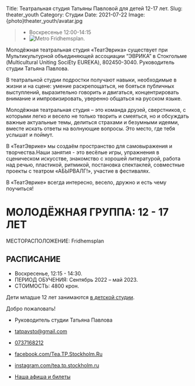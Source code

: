 Title: Театральная студия Татьяны Павловой для детей 12-17 лет.
Slug: theater_youth
Category: Студии
Date: 2021-07-22
Image: {photo}theater_youth/avatar.jpg

> * Воскресенье 12:00-14:15
> * ![Metro]({static}/images/metro.png) Fridhemsplan.

Молодёжная театральная студия «ТеатЭврика» существует при Мультикультурной объединяющей ассоциации “ЭВРИКА” в Стокгольме (Multicultural Uniting SociEty EUREKA), 802450-3040. Руководитель студии Татьяна Павлова.

В театральной студии подростки получают навыки, необходимые в жизни и на сцене: умение раскрепощаться, не бояться публичных выступлений, выразительно говорить и двигаться, концентрировать внимание и импровизировать, уверенно общаться на русском языке.

Молодёжная театральная студия – это команда друзей, сверстников, с которыми легко и весело не только творить и смеяться, но и обсуждать важные актуальные темы, делиться страхами и безумными идеями, вместе искать ответы на волнующие вопросы. Это место, где тебя услышат и поймут.

В «ТеатЭврике» мы создаём пространство для самовыражения и творчества.Наши занятия - это весёлые игры, упражнения в сценическом искусстве, знакомство с хорошей литературой, работа над речью, пластикой, ритмикой, постановка спектаклей, совместные проекты с театром «АБЫРВАЛГ!», участие в фестивалях.

В «ТеатЭврике» всегда интересно, весело, дружно и есть чему поучиться!

# МОЛОДЁЖНАЯ ГРУППА: 12 - 17 ЛЕТ

МЕСТОРАСПОЛОЖЕНИЕ: Fridhemsplan

## РАСПИСАНИЕ

* Воскресенье, 12:15 - 14:30.
* ПЕРИОД ОБУЧЕНИЯ: Сентябрь 2022 – май 2023.
* СТОИМОСТЬ: 4800 крон.

Дети младше 12 лет занимаются [в детской студии]({filename}./theater_kids.md).

Добро пожаловать!

* Руководитель студии Татьяна Павлова

* <a href="mailto:tatpavsto@gmail.com">tatpavsto@gmail.com</a>
* <a href="tel:+46737168212">0737168212</a>
* <a href="https://www.facebook.com/Tea.TP.Stockholm.Ru" target="_blank">facebook.com/Tea.TP.Stockholm.Ru</a>
* <a href="https://www.instagram.com/tea.tp.stockholm.ru" target="_blank">instagram.com/tea.tp.stockholm.ru</a>
* <a href="https://www.nortic.se/dagny/organizer/1440">Наша афиша и билеты</a>
